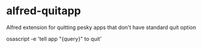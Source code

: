 alfred-quitapp
==============

Alfred extension for quitting pesky apps that don't have standard quit option

  osascript -e 'tell app "{query}" to quit'

